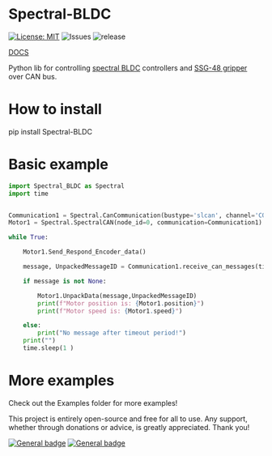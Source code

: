 # Spectral-BLDC

[![License: MIT](https://img.shields.io/badge/License-MIT-green.svg)](https://opensource.org/licenses/MIT)  ![Issues](https://img.shields.io/github/issues/PCrnjak/Spectral-BLDC-Python) ![release](https://img.shields.io/github/v/release/PCrnjak/Spectral-BLDC-Python)


[DOCS](https://source-robotics.github.io/Spectral-BLDC-docs/apage1_specs/)

Python lib for controlling [spectral BLDC](https://github.com/PCrnjak/Spectral-Micro-BLDC-controller/blob/main/README.md) controllers and [SSG-48 gripper](https://github.com/PCrnjak/SSG-48-adaptive-electric-gripper) over CAN bus. 

# How to install

  pip install Spectral-BLDC

# Basic example


``` py 
import Spectral_BLDC as Spectral
import time


Communication1 = Spectral.CanCommunication(bustype='slcan', channel='COM41', bitrate=1000000)
Motor1 = Spectral.SpectralCAN(node_id=0, communication=Communication1)

while True:

    Motor1.Send_Respond_Encoder_data()

    message, UnpackedMessageID = Communication1.receive_can_messages(timeout=0.2)

    if message is not None:

        Motor1.UnpackData(message,UnpackedMessageID)
        print(f"Motor position is: {Motor1.position}")
        print(f"Motor speed is: {Motor1.speed}")

    else:
        print("No message after timeout period!")
    print("")
    time.sleep(1 )
```


# More examples

Check out the Examples folder for more examples!



This project is entirely open-source and free for all to use. Any support, whether through donations or advice, is greatly appreciated. Thank you!

 [![General badge](https://img.shields.io/badge/PayPal-00457C?style=for-the-badge&logo=paypal&logoColor=white)](https://paypal.me/PCrnjak?locale.x=en_US)
[![General badge](https://img.shields.io/badge/Patreon-F96854?style=for-the-badge&logo=patreon&logoColor=white)](https://www.patreon.com/PCrnjak)
